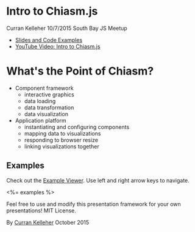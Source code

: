 # Intro to Chiasm.js

Curran Kelleher 10/7/2015
South Bay JS Meetup

* [Slides and Code Examples](http://curran.github.io/screencasts/introToChiasm/examples/viewer/#/)
* [YouTube Video: Intro to Chiasm.js]()

# What's the Point of Chiasm?

 * Component framework
   * interactive graphics
   * data loading
   * data transformation
   * data visualization
 * Application platform
   * instantiating and configuring components
   * mapping data to visualizations
   * responding to browser resize
   * linking visualizations together

## Examples

Check out the [Example Viewer](http://curran.github.io/screencasts/introToChiasm/examples/viewer/#/1). Use left and right arrow keys to navigate.

<%= examples %>

Feel free to use and modify this presentation framework for your own presentations! MIT License.

By [Curran Kelleher](https://github.com/curran/portfolio) October 2015
